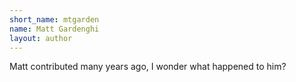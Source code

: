 ```yaml
---
short_name: mtgarden
name: Matt Gardenghi
layout: author
---
```


Matt contributed many years ago, I wonder what happened to him?
